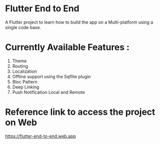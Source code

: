 # Flutter End to End

A Flutter project to learn how to build the app on a Multi-platform using a single code base.


# Currently Available Features :
1. Theme
2. Routing
3. Localization
4. Offline support using the Sqflite plugin
5. Bloc Pattern
6. Deep Linking
7. Push Notification Local and Remote

   
# Reference link to access the project on Web
 https://flutter-end-to-end.web.app

